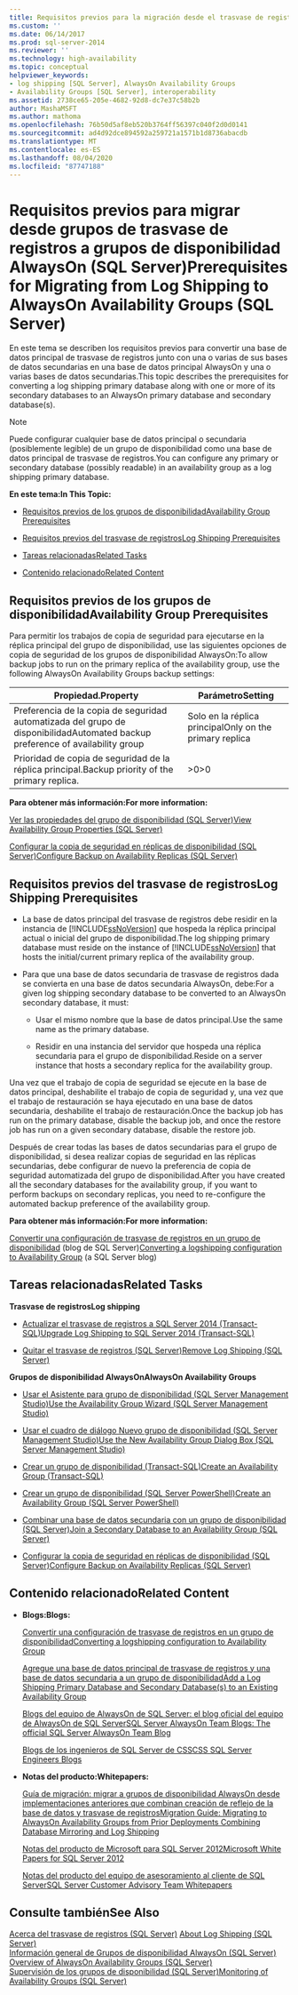 ```yaml
---
title: Requisitos previos para la migración desde el trasvase de registros a Grupos de disponibilidad AlwaysOn (SQL Server) | Microsoft Docs
ms.custom: ''
ms.date: 06/14/2017
ms.prod: sql-server-2014
ms.reviewer: ''
ms.technology: high-availability
ms.topic: conceptual
helpviewer_keywords:
- log shipping [SQL Server], AlwaysOn Availability Groups
- Availability Groups [SQL Server], interoperability
ms.assetid: 2738ce65-205e-4682-92d8-dc7e37c58b2b
author: MashaMSFT
ms.author: mathoma
ms.openlocfilehash: 76b50d5af8eb520b3764ff56397c040f2d0d0141
ms.sourcegitcommit: ad4d92dce894592a259721a1571b1d8736abacdb
ms.translationtype: MT
ms.contentlocale: es-ES
ms.lasthandoff: 08/04/2020
ms.locfileid: "87747188"
---
```

# <a name="prerequisites-for-migrating-from-log-shipping-to-alwayson-availability-groups-sql-server"></a><span data-ttu-id="6c3fb-102">Requisitos previos para migrar desde grupos de trasvase de registros a grupos de disponibilidad AlwaysOn (SQL Server)</span><span class="sxs-lookup"><span data-stu-id="6c3fb-102">Prerequisites for Migrating from Log Shipping to AlwaysOn Availability Groups (SQL Server)</span></span>
  <span data-ttu-id="6c3fb-103">En este tema se describen los requisitos previos para convertir una base de datos principal de trasvase de registros junto con una o varias de sus bases de datos secundarias en una base de datos principal AlwaysOn y una o varias bases de datos secundarias.</span><span class="sxs-lookup"><span data-stu-id="6c3fb-103">This topic describes the prerequisites for converting a log shipping primary database along with one or more of its secondary databases to an AlwaysOn primary database and secondary database(s).</span></span>  
  
> [!NOTE]  
>  <span data-ttu-id="6c3fb-104">Puede configurar cualquier base de datos principal o secundaria (posiblemente legible) de un grupo de disponibilidad como una base de datos principal de trasvase de registros.</span><span class="sxs-lookup"><span data-stu-id="6c3fb-104">You can configure any primary or secondary database (possibly readable) in an availability group as a log shipping primary database.</span></span>  
  
 <span data-ttu-id="6c3fb-105">**En este tema:**</span><span class="sxs-lookup"><span data-stu-id="6c3fb-105">**In This Topic:**</span></span>  
  
-   [<span data-ttu-id="6c3fb-106">Requisitos previos de los grupos de disponibilidad</span><span class="sxs-lookup"><span data-stu-id="6c3fb-106">Availability Group Prerequisites</span></span>](#AGPrereqsRealAddress)  
  
-   [<span data-ttu-id="6c3fb-107">Requisitos previos del trasvase de registros</span><span class="sxs-lookup"><span data-stu-id="6c3fb-107">Log Shipping Prerequisites</span></span>](#LogShipPrereqs)  
  
-   [<span data-ttu-id="6c3fb-108">Tareas relacionadas</span><span class="sxs-lookup"><span data-stu-id="6c3fb-108">Related Tasks</span></span>](#RelatedTasks)  
  
-   [<span data-ttu-id="6c3fb-109">Contenido relacionado</span><span class="sxs-lookup"><span data-stu-id="6c3fb-109">Related Content</span></span>](#RelatedContent)  
  
##  <a name="availability-group-prerequisites"></a><a name="AGPrereqsRealAddress"></a><span data-ttu-id="6c3fb-110">Requisitos previos de los grupos de disponibilidad</span><span class="sxs-lookup"><span data-stu-id="6c3fb-110">Availability Group Prerequisites</span></span>  
 <span data-ttu-id="6c3fb-111">Para permitir los trabajos de copia de seguridad para ejecutarse en la réplica principal del grupo de disponibilidad, use las siguientes opciones de copia de seguridad de los grupos de disponibilidad AlwaysOn:</span><span class="sxs-lookup"><span data-stu-id="6c3fb-111">To allow backup jobs to run on the primary replica of the availability group, use the following AlwaysOn Availability Groups backup settings:</span></span>  
  
|<span data-ttu-id="6c3fb-112">Propiedad.</span><span class="sxs-lookup"><span data-stu-id="6c3fb-112">Property</span></span>|<span data-ttu-id="6c3fb-113">Parámetro</span><span class="sxs-lookup"><span data-stu-id="6c3fb-113">Setting</span></span>|  
|--------------|-------------|  
|<span data-ttu-id="6c3fb-114">Preferencia de la copia de seguridad automatizada del grupo de disponibilidad</span><span class="sxs-lookup"><span data-stu-id="6c3fb-114">Automated backup preference of availability group</span></span>|<span data-ttu-id="6c3fb-115">Solo en la réplica principal</span><span class="sxs-lookup"><span data-stu-id="6c3fb-115">Only on the primary replica</span></span>|  
|<span data-ttu-id="6c3fb-116">Prioridad de copia de seguridad de la réplica principal.</span><span class="sxs-lookup"><span data-stu-id="6c3fb-116">Backup priority of the primary replica.</span></span>|<span data-ttu-id="6c3fb-117">>0</span><span class="sxs-lookup"><span data-stu-id="6c3fb-117">>0</span></span>|  
  
 <span data-ttu-id="6c3fb-118">**Para obtener más información:**</span><span class="sxs-lookup"><span data-stu-id="6c3fb-118">**For more information:**</span></span>  
  
 [<span data-ttu-id="6c3fb-119">Ver las propiedades del grupo de disponibilidad &#40;SQL Server&#41;</span><span class="sxs-lookup"><span data-stu-id="6c3fb-119">View Availability Group Properties &#40;SQL Server&#41;</span></span>](view-availability-group-properties-sql-server.md)  
  
 [<span data-ttu-id="6c3fb-120">Configurar la copia de seguridad en réplicas de disponibilidad &#40;SQL Server&#41;</span><span class="sxs-lookup"><span data-stu-id="6c3fb-120">Configure Backup on Availability Replicas &#40;SQL Server&#41;</span></span>](configure-backup-on-availability-replicas-sql-server.md)  
  
##  <a name="log-shipping-prerequisites"></a><a name="LogShipPrereqs"></a><span data-ttu-id="6c3fb-121">Requisitos previos del trasvase de registros</span><span class="sxs-lookup"><span data-stu-id="6c3fb-121">Log Shipping Prerequisites</span></span>  
  
-   <span data-ttu-id="6c3fb-122">La base de datos principal del trasvase de registros debe residir en la instancia de [!INCLUDE[ssNoVersion](../../../includes/ssnoversion-md.md)] que hospeda la réplica principal actual o inicial del grupo de disponibilidad.</span><span class="sxs-lookup"><span data-stu-id="6c3fb-122">The log shipping primary database must reside on the instance of [!INCLUDE[ssNoVersion](../../../includes/ssnoversion-md.md)] that hosts the initial/current primary replica of the availability group.</span></span>  
  
-   <span data-ttu-id="6c3fb-123">Para que una base de datos secundaria de trasvase de registros dada se convierta en una base de datos secundaria AlwaysOn, debe:</span><span class="sxs-lookup"><span data-stu-id="6c3fb-123">For a given log shipping secondary database to be converted to an AlwaysOn secondary database, it must:</span></span>  
  
    -   <span data-ttu-id="6c3fb-124">Usar el mismo nombre que la base de datos principal.</span><span class="sxs-lookup"><span data-stu-id="6c3fb-124">Use the same name as the primary database.</span></span>  
  
    -   <span data-ttu-id="6c3fb-125">Residir en una instancia del servidor que hospeda una réplica secundaria para el grupo de disponibilidad.</span><span class="sxs-lookup"><span data-stu-id="6c3fb-125">Reside on a server instance that hosts a secondary replica for the availability group.</span></span>  
  
 <span data-ttu-id="6c3fb-126">Una vez que el trabajo de copia de seguridad se ejecute en la base de datos principal, deshabilite el trabajo de copia de seguridad y, una vez que el trabajo de restauración se haya ejecutado en una base de datos secundaria, deshabilite el trabajo de restauración.</span><span class="sxs-lookup"><span data-stu-id="6c3fb-126">Once the backup job has run on the primary database, disable the backup job, and once the restore job has run on a given secondary database, disable the restore job.</span></span>  
  
 <span data-ttu-id="6c3fb-127">Después de crear todas las bases de datos secundarias para el grupo de disponibilidad, si desea realizar copias de seguridad en las réplicas secundarias, debe configurar de nuevo la preferencia de copia de seguridad automatizada del grupo de disponibilidad.</span><span class="sxs-lookup"><span data-stu-id="6c3fb-127">After you have created all the secondary databases for the availability group, if you want to perform backups on secondary replicas, you need to re-configure the automated backup preference of the availability group.</span></span>  
  
 <span data-ttu-id="6c3fb-128">**Para obtener más información:**</span><span class="sxs-lookup"><span data-stu-id="6c3fb-128">**For more information:**</span></span>  
  
 <span data-ttu-id="6c3fb-129">[Convertir una configuración de trasvase de registros en un grupo de disponibilidad](https://blogs.msdn.com/b/sqlalwayson/archive/2012/01/09/converting-a-logshipping-configuration-to-availability-group.aspx) (blog de SQL Server)</span><span class="sxs-lookup"><span data-stu-id="6c3fb-129">[Converting a logshipping configuration to Availability Group](https://blogs.msdn.com/b/sqlalwayson/archive/2012/01/09/converting-a-logshipping-configuration-to-availability-group.aspx) (a SQL Server blog)</span></span>  
  
##  <a name="related-tasks"></a><a name="RelatedTasks"></a> <span data-ttu-id="6c3fb-130">Tareas relacionadas</span><span class="sxs-lookup"><span data-stu-id="6c3fb-130">Related Tasks</span></span>  
 <span data-ttu-id="6c3fb-131">**Trasvase de registros**</span><span class="sxs-lookup"><span data-stu-id="6c3fb-131">**Log shipping**</span></span>  
  
-   [<span data-ttu-id="6c3fb-132">Actualizar el trasvase de registros a SQL Server 2014 &#40;Transact-SQL&#41;</span><span class="sxs-lookup"><span data-stu-id="6c3fb-132">Upgrade Log Shipping to SQL Server 2014 &#40;Transact-SQL&#41;</span></span>](../../log-shipping/upgrading-log-shipping-to-sql-server-2016-transact-sql.md)  
  
-   [<span data-ttu-id="6c3fb-133">Quitar el trasvase de registros &#40;SQL Server&#41;</span><span class="sxs-lookup"><span data-stu-id="6c3fb-133">Remove Log Shipping &#40;SQL Server&#41;</span></span>](../../log-shipping/remove-log-shipping-sql-server.md)  
  
 <span data-ttu-id="6c3fb-134">**Grupos de disponibilidad AlwaysOn**</span><span class="sxs-lookup"><span data-stu-id="6c3fb-134">**AlwaysOn Availability Groups**</span></span>  
  
-   [<span data-ttu-id="6c3fb-135">Usar el Asistente para grupo de disponibilidad &#40;SQL Server Management Studio&#41;</span><span class="sxs-lookup"><span data-stu-id="6c3fb-135">Use the Availability Group Wizard &#40;SQL Server Management Studio&#41;</span></span>](use-the-availability-group-wizard-sql-server-management-studio.md)  
  
-   [<span data-ttu-id="6c3fb-136">Usar el cuadro de diálogo Nuevo grupo de disponibilidad &#40;SQL Server Management Studio&#41;</span><span class="sxs-lookup"><span data-stu-id="6c3fb-136">Use the New Availability Group Dialog Box &#40;SQL Server Management Studio&#41;</span></span>](use-the-new-availability-group-dialog-box-sql-server-management-studio.md)  
  
-   [<span data-ttu-id="6c3fb-137">Crear un grupo de disponibilidad &#40;Transact-SQL&#41;</span><span class="sxs-lookup"><span data-stu-id="6c3fb-137">Create an Availability Group &#40;Transact-SQL&#41;</span></span>](create-an-availability-group-transact-sql.md)  
  
-   [<span data-ttu-id="6c3fb-138">Crear un grupo de disponibilidad &#40;SQL Server PowerShell&#41;</span><span class="sxs-lookup"><span data-stu-id="6c3fb-138">Create an Availability Group &#40;SQL Server PowerShell&#41;</span></span>](../../../powershell/sql-server-powershell.md)  
  
-   [<span data-ttu-id="6c3fb-139">Combinar una base de datos secundaria con un grupo de disponibilidad &#40;SQL Server&#41;</span><span class="sxs-lookup"><span data-stu-id="6c3fb-139">Join a Secondary Database to an Availability Group &#40;SQL Server&#41;</span></span>](join-a-secondary-database-to-an-availability-group-sql-server.md)  
  
-   [<span data-ttu-id="6c3fb-140">Configurar la copia de seguridad en réplicas de disponibilidad &#40;SQL Server&#41;</span><span class="sxs-lookup"><span data-stu-id="6c3fb-140">Configure Backup on Availability Replicas &#40;SQL Server&#41;</span></span>](configure-backup-on-availability-replicas-sql-server.md)  
  
##  <a name="related-content"></a><a name="RelatedContent"></a> <span data-ttu-id="6c3fb-141">Contenido relacionado</span><span class="sxs-lookup"><span data-stu-id="6c3fb-141">Related Content</span></span>  
  
-   <span data-ttu-id="6c3fb-142">**Blogs:**</span><span class="sxs-lookup"><span data-stu-id="6c3fb-142">**Blogs:**</span></span>  
  
     [<span data-ttu-id="6c3fb-143">Convertir una configuración de trasvase de registros en un grupo de disponibilidad</span><span class="sxs-lookup"><span data-stu-id="6c3fb-143">Converting a logshipping configuration to Availability Group</span></span>](https://docs.microsoft.com/archive/blogs/sqlalwayson/converting-a-logshipping-configuration-to-availability-group)  
  
     [<span data-ttu-id="6c3fb-144">Agregue una base de datos principal de trasvase de registros y una base de datos secundaria a un grupo de disponibilidad</span><span class="sxs-lookup"><span data-stu-id="6c3fb-144">Add a Log Shipping Primary Database and Secondary Database(s) to an Existing Availability Group</span></span>](https://docs.microsoft.com/archive/blogs/sqlalwayson/add-a-log-shipping-primary-database-and-secondary-databases-to-an-existing-availability-group)  
  
     [<span data-ttu-id="6c3fb-145">Blogs del equipo de AlwaysOn de SQL Server: el blog oficial del equipo de AlwaysOn de SQL Server</span><span class="sxs-lookup"><span data-stu-id="6c3fb-145">SQL Server AlwaysOn Team Blogs: The official SQL Server AlwaysOn Team Blog</span></span>](https://docs.microsoft.com/archive/blogs/sqlalwayson/)  
  
     [<span data-ttu-id="6c3fb-146">Blogs de los ingenieros de SQL Server de CSS</span><span class="sxs-lookup"><span data-stu-id="6c3fb-146">CSS SQL Server Engineers Blogs</span></span>](https://blogs.msdn.com/b/psssql/)  
  
-   <span data-ttu-id="6c3fb-147">**Notas del producto:**</span><span class="sxs-lookup"><span data-stu-id="6c3fb-147">**Whitepapers:**</span></span>  
  
     [<span data-ttu-id="6c3fb-148">Guía de migración: migrar a grupos de disponibilidad AlwaysOn desde implementaciones anteriores que combinan creación de reflejo de la base de datos y trasvase de registros</span><span class="sxs-lookup"><span data-stu-id="6c3fb-148">Migration Guide: Migrating to AlwaysOn Availability Groups from Prior Deployments Combining Database Mirroring and Log Shipping</span></span>](https://msdn.microsoft.com/library/jj635217)  
  
     [<span data-ttu-id="6c3fb-149">Notas del producto de Microsoft para SQL Server 2012</span><span class="sxs-lookup"><span data-stu-id="6c3fb-149">Microsoft White Papers for SQL Server 2012</span></span>](https://msdn.microsoft.com/library/hh403491.aspx)  
  
     [<span data-ttu-id="6c3fb-150">Notas del producto del equipo de asesoramiento al cliente de SQL Server</span><span class="sxs-lookup"><span data-stu-id="6c3fb-150">SQL Server Customer Advisory Team Whitepapers</span></span>](http://sqlcat.com/)  
  
## <a name="see-also"></a><span data-ttu-id="6c3fb-151">Consulte también</span><span class="sxs-lookup"><span data-stu-id="6c3fb-151">See Also</span></span>  
 <span data-ttu-id="6c3fb-152">[Acerca del trasvase de registros &#40;SQL Server&#41;](../../log-shipping/about-log-shipping-sql-server.md) </span><span class="sxs-lookup"><span data-stu-id="6c3fb-152">[About Log Shipping &#40;SQL Server&#41;](../../log-shipping/about-log-shipping-sql-server.md) </span></span>  
 <span data-ttu-id="6c3fb-153">[Información general de Grupos de disponibilidad AlwaysOn &#40;SQL Server&#41;](overview-of-always-on-availability-groups-sql-server.md) </span><span class="sxs-lookup"><span data-stu-id="6c3fb-153">[Overview of AlwaysOn Availability Groups &#40;SQL Server&#41;](overview-of-always-on-availability-groups-sql-server.md) </span></span>  
 [<span data-ttu-id="6c3fb-154">Supervisión de los grupos de disponibilidad &#40;SQL Server&#41;</span><span class="sxs-lookup"><span data-stu-id="6c3fb-154">Monitoring of Availability Groups &#40;SQL Server&#41;</span></span>](monitoring-of-availability-groups-sql-server.md)  
  
  
